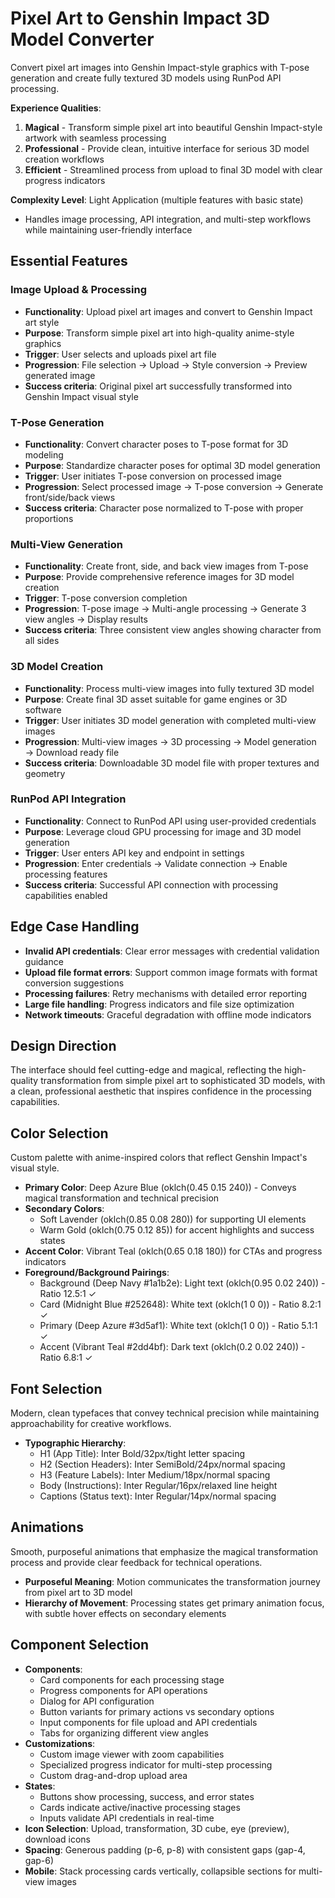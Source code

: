# Pixel Art to Genshin Impact 3D Model Converter

Convert pixel art images into Genshin Impact-style graphics with T-pose generation and create fully textured 3D models using RunPod API processing.

**Experience Qualities**:
1. **Magical** - Transform simple pixel art into beautiful Genshin Impact-style artwork with seamless processing
2. **Professional** - Provide clean, intuitive interface for serious 3D model creation workflows
3. **Efficient** - Streamlined process from upload to final 3D model with clear progress indicators

**Complexity Level**: Light Application (multiple features with basic state)
- Handles image processing, API integration, and multi-step workflows while maintaining user-friendly interface

## Essential Features

### Image Upload & Processing
- **Functionality**: Upload pixel art images and convert to Genshin Impact art style
- **Purpose**: Transform simple pixel art into high-quality anime-style graphics
- **Trigger**: User selects and uploads pixel art file
- **Progression**: File selection → Upload → Style conversion → Preview generated image
- **Success criteria**: Original pixel art successfully transformed into Genshin Impact visual style

### T-Pose Generation
- **Functionality**: Convert character poses to T-pose format for 3D modeling
- **Purpose**: Standardize character poses for optimal 3D model generation
- **Trigger**: User initiates T-pose conversion on processed image
- **Progression**: Select processed image → T-pose conversion → Generate front/side/back views
- **Success criteria**: Character pose normalized to T-pose with proper proportions

### Multi-View Generation
- **Functionality**: Create front, side, and back view images from T-pose
- **Purpose**: Provide comprehensive reference images for 3D model creation
- **Trigger**: T-pose conversion completion
- **Progression**: T-pose image → Multi-angle processing → Generate 3 view angles → Display results
- **Success criteria**: Three consistent view angles showing character from all sides

### 3D Model Creation
- **Functionality**: Process multi-view images into fully textured 3D model
- **Purpose**: Create final 3D asset suitable for game engines or 3D software
- **Trigger**: User initiates 3D model generation with completed multi-view images
- **Progression**: Multi-view images → 3D processing → Model generation → Download ready file
- **Success criteria**: Downloadable 3D model file with proper textures and geometry

### RunPod API Integration
- **Functionality**: Connect to RunPod API using user-provided credentials
- **Purpose**: Leverage cloud GPU processing for image and 3D model generation
- **Trigger**: User enters API key and endpoint in settings
- **Progression**: Enter credentials → Validate connection → Enable processing features
- **Success criteria**: Successful API connection with processing capabilities enabled

## Edge Case Handling
- **Invalid API credentials**: Clear error messages with credential validation guidance
- **Upload file format errors**: Support common image formats with format conversion suggestions
- **Processing failures**: Retry mechanisms with detailed error reporting
- **Large file handling**: Progress indicators and file size optimization
- **Network timeouts**: Graceful degradation with offline mode indicators

## Design Direction
The interface should feel cutting-edge and magical, reflecting the high-quality transformation from simple pixel art to sophisticated 3D models, with a clean, professional aesthetic that inspires confidence in the processing capabilities.

## Color Selection
Custom palette with anime-inspired colors that reflect Genshin Impact's visual style.

- **Primary Color**: Deep Azure Blue (oklch(0.45 0.15 240)) - Conveys magical transformation and technical precision
- **Secondary Colors**: 
  - Soft Lavender (oklch(0.85 0.08 280)) for supporting UI elements
  - Warm Gold (oklch(0.75 0.12 85)) for accent highlights and success states
- **Accent Color**: Vibrant Teal (oklch(0.65 0.18 180)) for CTAs and progress indicators
- **Foreground/Background Pairings**:
  - Background (Deep Navy #1a1b2e): Light text (oklch(0.95 0.02 240)) - Ratio 12.5:1 ✓
  - Card (Midnight Blue #252648): White text (oklch(1 0 0)) - Ratio 8.2:1 ✓
  - Primary (Deep Azure #3d5af1): White text (oklch(1 0 0)) - Ratio 5.1:1 ✓
  - Accent (Vibrant Teal #2dd4bf): Dark text (oklch(0.2 0.02 240)) - Ratio 6.8:1 ✓

## Font Selection
Modern, clean typefaces that convey technical precision while maintaining approachability for creative workflows.

- **Typographic Hierarchy**:
  - H1 (App Title): Inter Bold/32px/tight letter spacing
  - H2 (Section Headers): Inter SemiBold/24px/normal spacing
  - H3 (Feature Labels): Inter Medium/18px/normal spacing
  - Body (Instructions): Inter Regular/16px/relaxed line height
  - Captions (Status text): Inter Regular/14px/normal spacing

## Animations
Smooth, purposeful animations that emphasize the magical transformation process and provide clear feedback for technical operations.

- **Purposeful Meaning**: Motion communicates the transformation journey from pixel art to 3D model
- **Hierarchy of Movement**: Processing states get primary animation focus, with subtle hover effects on secondary elements

## Component Selection
- **Components**: 
  - Card components for each processing stage
  - Progress components for API operations
  - Dialog for API configuration
  - Button variants for primary actions vs secondary options
  - Input components for file upload and API credentials
  - Tabs for organizing different view angles
- **Customizations**: 
  - Custom image viewer with zoom capabilities
  - Specialized progress indicator for multi-step processing
  - Custom drag-and-drop upload area
- **States**: 
  - Buttons show processing, success, and error states
  - Cards indicate active/inactive processing stages
  - Inputs validate API credentials in real-time
- **Icon Selection**: Upload, transformation, 3D cube, eye (preview), download icons
- **Spacing**: Generous padding (p-6, p-8) with consistent gaps (gap-4, gap-6)
- **Mobile**: Stack processing cards vertically, collapsible sections for multi-view images